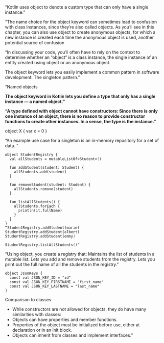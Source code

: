 
“Kotlin uses object to denote a custom type that can only have a single instance.”

“The name choice for the object keyword can sometimes lead to confusion with class instances, since they’re also called objects. As you’ll see in this chapter, you can also use object to create anonymous objects, for which a new instance is created each time the anonymous object is used, another potential source of confusion

“In discussing your code, you’ll often have to rely on the context to determine whether an “object” is a class instance, the single instance of an entity created using object or an anonymous object.

The object keyword lets you easily implement a common pattern in software development: The singleton pattern.”


“Named objects

**The object keyword in Kotlin lets you define a type that only has a single instance — a named object.”**

**“A type defined with object cannot have constructors: Since there is only one instance of an object, there is no reason to provide constructor functions to create other instances. In a sense, the type is the instance.”**

object X {
  var x = 0
}


“An example use case for a singleton is an in-memory repository for a set of data. ”

```
object StudentRegistry {
  val allStudents = mutableListOf<Student>()

  fun addStudent(student: Student) {
    allStudents.add(student)
  }

  fun removeStudent(student: Student) {
    allStudents.remove(student)
  }

  fun listAllStudents() {
    allStudents.forEach {
      println(it.fullName)
    }
  }
}
“StudentRegistry.addStudent(marie)
StudentRegistry.addStudent(albert)
StudentRegistry.addStudent(emmy)

StudentRegistry.listAllStudents()”

```

“Using object, you create a registry that:
Maintains the list of students in a mutable list.
Lets you add and remove students from the registry.
Lets you print out the full name of all the students in the registry.”

```
object JsonKeys {
  const val JSON_KEY_ID = "id"
  const val JSON_KEY_FIRSTNAME = "first_name"
  const val JSON_KEY_LASTNAME = "last_name"
}

```

Comparison to classes

- While constructors are not allowed for objects, they do have many similarities with classes:
- Objects can have properties and member functions.
- Properties of the object must be initialized before use, either at declaration or in an init block.
- Objects can inherit from classes and implement interfaces.”
